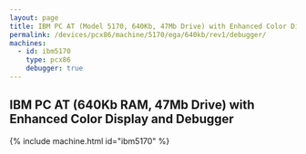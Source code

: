 ```yaml
---
layout: page
title: IBM PC AT (Model 5170, 640Kb, 47Mb Drive) with Enhanced Color Display and Debugger
permalink: /devices/pcx86/machine/5170/ega/640kb/rev1/debugger/
machines:
  - id: ibm5170
    type: pcx86
    debugger: true
---
```


IBM PC AT (640Kb RAM, 47Mb Drive) with Enhanced Color Display and Debugger
--------------------------------------------------------------------------

{% include machine.html id="ibm5170" %}
